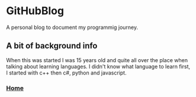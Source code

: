 # GitHubBlog

A personal blog to document my programmig journey.

## A bit of background info

When this was started I was 15 years old and quite all over the place when talking about learning languages.
I didn't know what language to learn first, I started with c++ then c#, python and javascript.

### [Home](index.md)
